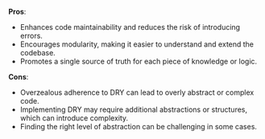 **Pros**:
- Enhances code maintainability and reduces the risk of introducing errors.
- Encourages modularity, making it easier to understand and extend the codebase.
- Promotes a single source of truth for each piece of knowledge or logic.

**Cons**:
- Overzealous adherence to DRY can lead to overly abstract or complex code.
- Implementing DRY may require additional abstractions or structures, which can introduce complexity.
- Finding the right level of abstraction can be challenging in some cases.